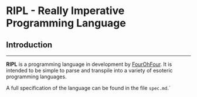 # RIPL - Really Imperative Programming Language

## Introduction
-------

**RIPL** is a programming language in development by [FourOhFour](https://github.com/fourohfour). It is intended to be simple to parse and transpile into a variety of esoteric programming languages.

A full specification of the language can be found in the file `spec.md`.`

